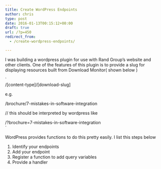 ```yaml
---
title: Create WordPress Endpoints
author: chris
type: post
date: 2016-01-13T00:15:12+00:00
draft: true
url: /?p=450
redirect_from: 
  - /create-wordpress-endpoints/

---
```

I was building a wordpress plugin for use with Rand Group&#8217;s website and other clients. One of the features of this plugin is to provide a slug for displaying resources built from Download Monitor( shown below )

`<br />
/[content-type]/[download-slug]</p>
<p>e.g.</p>
<p>/brochure/7-mistakes-in-software-integration</p>
<p>// this should be interpreted by wordpress like</p>
<p>/?brochure=7-mistakes-in-software-integration<br />
` 

WordPress provides functions to do this pretty easily. I list this steps below

  1. Identify your endpoints
  2. Add your endpoint
  3. Register a function to add query variables
  4. Provide a handler